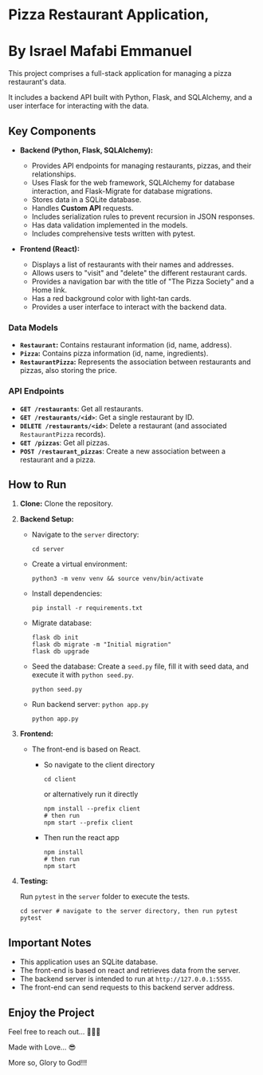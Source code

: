 # Pizza Restaurant Application, 

# By Israel Mafabi Emmanuel

This project comprises a full-stack application for managing a pizza restaurant's data. 

It includes a backend API built with Python, Flask, and SQLAlchemy, and a user interface for interacting with the data.

## Key Components

*   **Backend (Python, Flask, SQLAlchemy):**
    *   Provides API endpoints for managing restaurants, pizzas, and their relationships.
    *   Uses Flask for the web framework, SQLAlchemy for database interaction, and Flask-Migrate for database migrations.
    *   Stores data in a SQLite database.
    *   Handles **Custom API** requests.
    *   Includes serialization rules to prevent recursion in JSON responses.
    *   Has data validation implemented in the models.
    *   Includes comprehensive tests written with pytest.

*   **Frontend (React):**
    *   Displays a list of restaurants with their names and addresses.
    *   Allows users to "visit" and "delete" the different restaurant cards.
    *   Provides a navigation bar with the title of "The Pizza Society" and a Home link.
    *   Has a red background color with light-tan cards.
    *   Provides a user interface to interact with the backend data.

### Data Models

*   **`Restaurant`:** Contains restaurant information (id, name, address).
*   **`Pizza`:** Contains pizza information (id, name, ingredients).
*   **`RestaurantPizza`:** Represents the association between restaurants and pizzas, also storing the price.

### API Endpoints

*   **`GET /restaurants`**: Get all restaurants.
*   **`GET /restaurants/<id>`**: Get a single restaurant by ID.
*   **`DELETE /restaurants/<id>`**: Delete a restaurant (and associated `RestaurantPizza` records).
*   **`GET /pizzas`**: Get all pizzas.
*   **`POST /restaurant_pizzas`**: Create a new association between a restaurant and a pizza.

## How to Run

1. **Clone:** Clone the repository.

2. **Backend Setup:**
   * Navigate to the `server` directory:

     ```shell
     cd server
     ```

   * Create a virtual environment:

     ```shell
     python3 -m venv venv && source venv/bin/activate
     ```

   * Install dependencies: 

     ```shell
     pip install -r requirements.txt
     ```

   * Migrate database: 

     ```shell
     flask db init
     flask db migrate -m "Initial migration"
     flask db upgrade
     ```

   * Seed the database: Create a `seed.py` file, fill it with seed data, and execute it with `python seed.py`.

     ```shell
     python seed.py
     ```

   * Run backend server: `python app.py`

     ```shell
     python app.py
     ```

     

3. **Frontend:**

   * The front-end is based on React.

     - So navigate to the client directory

       ```shell
       cd client
       ```

       or alternatively run it directly

       ```shell
       npm install --prefix client
       # then run
       npm start --prefix client
       ```

     - Then run the react app

       ```shell
       npm install
       # then run
       npm start
       ```

4. **Testing:** 

   Run `pytest` in the `server` folder to execute the tests.

   ```shell
   cd server # navigate to the server directory, then run pytest
   pytest
   ```

## Important Notes

*   This application uses an SQLite database.
*   The front-end is based on react and retrieves data from the server.
*   The backend server is intended to run at `http://127.0.0.1:5555`.
*   The front-end can send requests to this backend server address.

## Enjoy the Project

Feel free to reach out... 🤭😍😉

Made with Love... 😎

More so, Glory to God!!!
